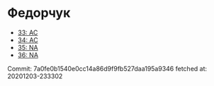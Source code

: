 # Федорчук
- [33: AC](33.md)
- [34: AC](34.md)
- [35: NA](35.md)
- [36: NA](36.md)

Commit: 7a0fe0b1540e0cc14a86d9f9fb527daa195a9346
 fetched at: 20201203-233302
